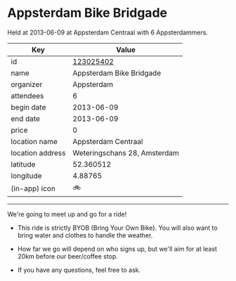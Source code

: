 # Appsterdam Bike Bridgade
Held at 2013-06-09 at Appsterdam Centraal with 6 Appsterdammers.
        
|Key|Value
|---|---|
|id|[123025402](https://www.meetup.com/appsterdam/events/123025402/)|
|name|Appsterdam Bike Bridgade|
|organizer|Appsterdam|
|attendees|6|
|begin date|2013-06-09|
|end date|2013-06-09|
|price|0|
|location name|Appsterdam Centraal|
|location address|Weteringschans 28, Amsterdam|
|latitude|52.360512|
|longitude|4.88765|
|(in-app) icon|🚲|

---

We're going to meet up and go for a ride!

- This ride is strictly BYOB (Bring Your Own Bike). You will also want to bring water and clothes to handle the weather.

- How far we go will depend on who signs up, but we'll aim for at least 20km before our beer/coffee stop.

- If you have any questions, feel free to ask.


